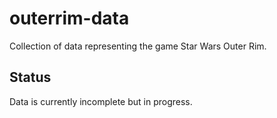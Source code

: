 # outerrim-data
Collection of data representing the game Star Wars Outer Rim.

## Status
Data is currently incomplete but in progress.

